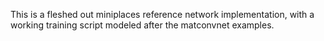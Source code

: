 This is a fleshed out miniplaces reference network implementation,
with a working training script modeled after the matconvnet examples.
